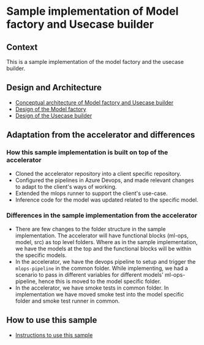 # Sample implementation of Model factory and Usecase builder

## Context

This is a sample implementation of the model factory and the usecase builder.

## Design and Architecture

- [Conceptual architecture of Model factory and Usecase builder](docs/01-conceptual-architecture.md)
- [Design of the Model factory](docs/02-model-factory-design.md)
- [Design of the Usecase builder](docs/03-use-case-builder.md)

## Adaptation from the accelerator and differences

### How this sample implementation is built on top of the accelerator

- Cloned the accelerator repository into a client specific repository.
- Configured the pipelines in Azure Devops, and made relevant changes to adapt to the client's ways of working.
- Extended the mlops runner to support the client's use-case.
- Inference code for the model was updated related to the specific model.

### Differences in the sample implementation from the accelerator

- There are few changes to the folder structure in the sample implementation. The accelerator will have functional blocks (ml-ops, model, src) as top level folders. Where as in the sample implementation, we have the models at the top and the functional blocks will be within the specific models.
- In the accelerator, we have the devops pipeline to setup and trigger the `mlops-pipeline` in the common folder. While implementing, we had a scenario to pass in different variables for different models' ml-ops-pipeline, hence this is moved to the model specific folder.
- In the accelerator, we have smoke tests in common folder. In implementation we have moved smoke test into the model specific folder and smoke test runner in common.

## How to use this sample

- [Instructions to use this sample](docs/04-instructions.md)